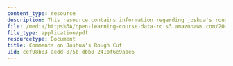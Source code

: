```yaml
---
content_type: resource
description: This resource contains information regarding joshua's rough cut.
file: /media/https%3A/open-learning-course-data-rc.s3.amazonaws.com/20-219-becoming-the-next-bill-nye-writing-and-hosting-the-educational-show-january-iap-2015/cef98b83aedd875bdbb8241bf6e9abe6_MIT20_219IAP15_Joshuacom.pdf
file_type: application/pdf
resourcetype: Document
title: Comments on Joshua's Rough Cut
uid: cef98b83-aedd-875b-dbb8-241bf6e9abe6
---
```


